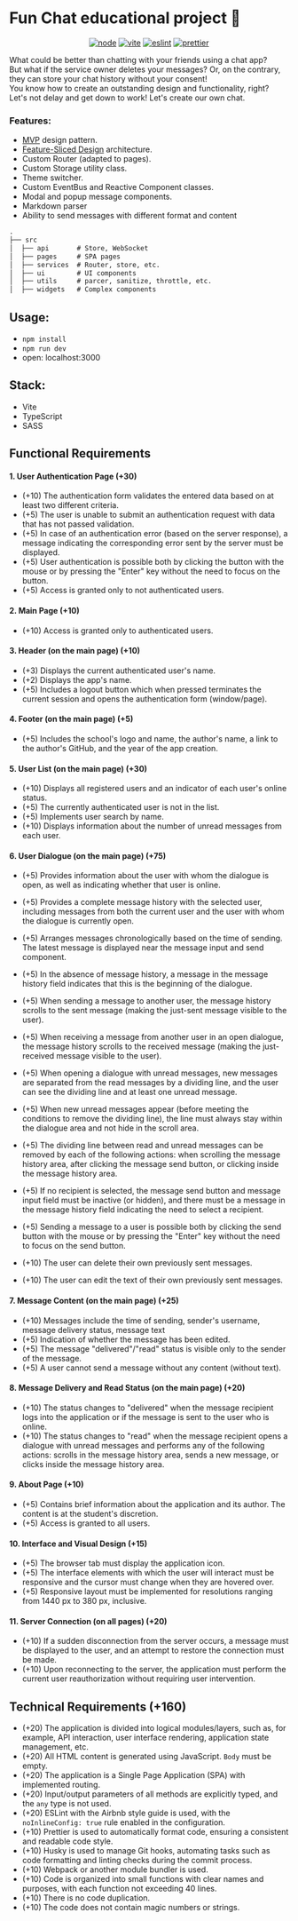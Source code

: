 # Fun Chat educational project 💬

<div align="center">

[![node](https://img.shields.io/badge/node-21-blue?logo=nodedotjs)](#)
[![vite](https://img.shields.io/badge/vite-5.2-blue?logo=vite)](#)
[![eslint](https://img.shields.io/badge/eslint-8.57-blue?logo=eslint)](#)
[![prettier](https://img.shields.io/badge/prettier-3.2.5-blue?logo=prettier)](#)

</div>

What could be better than chatting with your friends using a chat app?<br>
But what if the service owner deletes your messages? Or, on the contrary, they can store your chat history without your consent!<br>
You know how to create an outstanding design and functionality, right? Let's not delay and get down to work! Let's create our own chat.

### Features:

- [MVP](https://en.wikipedia.org/wiki/Model%E2%80%93view%E2%80%93controller) design pattern.
- [Feature-Sliced Design](https://feature-sliced.design/) architecture.
- Custom Router (adapted to pages).
- Custom Storage utility class.
- Theme switcher.
- Custom EventBus and Reactive Component classes.
- Modal and popup message components.
- Markdown parser
- Ability to send messages with different format and content

<!-- prettier-ignore -->
```markdown
.
├── src
│  ├── api       # Store, WebSocket
│  ├── pages     # SPA pages
│  ├── services  # Router, store, etc.
│  ├── ui        # UI components
│  ├── utils     # parcer, sanitize, throttle, etc.
│  ├── widgets   # Complex components
```

## Usage:

- `npm install`
- `npm run dev`
- open: localhost:3000

## Stack:

- Vite
- TypeScript
- SASS

## Functional Requirements

#### 1. User Authentication Page (+30)

- (+10) The authentication form validates the entered data based on at least two different criteria.
- (+5) The user is unable to submit an authentication request with data that has not passed validation.
- (+5) In case of an authentication error (based on the server response), a message indicating the corresponding error sent by the server must be displayed.
- (+5) User authentication is possible both by clicking the button with the mouse or by pressing the "Enter" key without the need to focus on the button.
- (+5) Access is granted only to not authenticated users.

#### 2. Main Page (+10)

- (+10) Access is granted only to authenticated users.

#### 3. Header (on the main page) (+10)

- (+3) Displays the current authenticated user's name.
- (+2) Displays the app's name.
- (+5) Includes a logout button which when pressed terminates the current session and opens the authentication form (window/page).

#### 4. Footer (on the main page) (+5)

- (+5) Includes the school's logo and name, the author's name, a link to the author's GitHub, and the year of the app creation.

#### 5. User List (on the main page) (+30)

- (+10) Displays all registered users and an indicator of each user's online status.
- (+5) The currently authenticated user is not in the list.
- (+5) Implements user search by name.
- (+10) Displays information about the number of unread messages from each user.

#### 6. User Dialogue (on the main page) (+75)

- (+5) Provides information about the user with whom the dialogue is open, as well as indicating whether that user is online.
- (+5) Provides a complete message history with the selected user, including messages from both the current user and the user with whom the dialogue is currently open.
- (+5) Arranges messages chronologically based on the time of sending. The latest message is displayed near the message input and send component.
- (+5) In the absence of message history, a message in the message history field indicates that this is the beginning of the dialogue.
- (+5) When sending a message to another user, the message history scrolls to the sent message (making the just-sent message visible to the user).
- (+5) When receiving a message from another user in an open dialogue, the message history scrolls to the received message (making the just-received message visible to the user).
- (+5) When opening a dialogue with unread messages, new messages are separated from the read messages by a dividing line, and the user can see the dividing line and at least one unread message.
- (+5) When new unread messages appear (before meeting the conditions to remove the dividing line), the line must always stay within the dialogue area and not hide in the scroll area.
- (+5) The dividing line between read and unread messages can be removed by each of the following actions: when scrolling the message history area, after clicking the message send button, or clicking inside the message history area.
- (+5) If no recipient is selected, the message send button and message input field must be inactive (or hidden), and there must be a message in the message history field indicating the need to select a recipient.
- (+5) Sending a message to a user is possible both by clicking the send button with the mouse or by pressing the "Enter" key without the need to focus on the send button.

- (+10) The user can delete their own previously sent messages.
- (+10) The user can edit the text of their own previously sent messages.

#### 7. Message Content (on the main page) (+25)

- (+10) Messages include the time of sending, sender's username, message delivery status, message text
- (+5) Indication of whether the message has been edited.
- (+5) The message "delivered"/"read" status is visible only to the sender of the message.
- (+5) A user cannot send a message without any content (without text).

#### 8. Message Delivery and Read Status (on the main page) (+20)

- (+10) The status changes to "delivered" when the message recipient logs into the application or if the message is sent to the user who is online.
- (+10) The status changes to "read" when the message recipient opens a dialogue with unread messages and performs any of the following actions: scrolls in the message history area, sends a new message, or clicks inside the message history area.

#### 9. About Page (+10)

- (+5) Contains brief information about the application and its author. The content is at the student's discretion.
- (+5) Access is granted to all users.

#### 10. Interface and Visual Design (+15)

- (+5) The browser tab must display the application icon.
- (+5) The interface elements with which the user will interact must be responsive and the cursor must change when they are hovered over.
- (+5) Responsive layout must be implemented for resolutions ranging from 1440 px to 380 px, inclusive.

#### 11. Server Connection (on all pages) (+20)

- (+10) If a sudden disconnection from the server occurs, a message must be displayed to the user, and an attempt to restore the connection must be made.
- (+10) Upon reconnecting to the server, the application must perform the current user reauthorization without requiring user intervention.

## Technical Requirements (+160)

- (+20) The application is divided into logical modules/layers, such as, for example, API interaction, user interface rendering, application state management, etc.
- (+20) All HTML content is generated using JavaScript. `Body` must be empty.
- (+20) The application is a Single Page Application (SPA) with implemented routing.
- (+20) Input/output parameters of all methods are explicitly typed, and the `any` type is not used.
- (+20) ESLint with the Airbnb style guide is used, with the `noInlineConfig: true` rule enabled in the configuration.
- (+10) Prettier is used to automatically format code, ensuring a consistent and readable code style.
- (+10) Husky is used to manage Git hooks, automating tasks such as code formatting and linting checks during the commit process.
- (+10) Webpack or another module bundler is used.
- (+10) Code is organized into small functions with clear names and purposes, with each function not exceeding 40 lines.
- (+10) There is no code duplication.
- (+10) The code does not contain magic numbers or strings.
